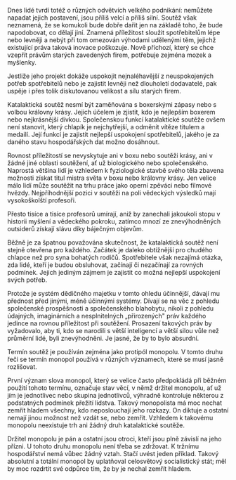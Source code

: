 Dnes lidé tvrdí totéž o různých odvětvích velkého podnikání: nemůžete napadat jejich postavení, jsou příliš velcí a příliš silní. Soutěž však neznamená, že se komukoli bude dobře dařit jen na základě toho, že bude napodobovat, co dělají jiní. Znamená příležitost sloužit spotřebitelům lépe nebo levněji a nebýt při tom omezován výhodami udělenými těm, jejichž existující práva taková inovace poškozuje. Nově příchozí, který se chce vzepřít právům starých zavedených firem, potřebuje zejména mozek a myšlenky.

Jestliže jeho projekt dokáže uspokojit nejnaléhavější z neuspokojených potřeb spotřebitelů nebo je zajistit levněji než dlouholetí dodavatelé, pak uspěje i přes tolik diskutovanou velikost a sílu starých firem.

Katalaktická soutěž nesmí být zaměňována s boxerskými zápasy nebo s volbou královny krásy. Jejich účelem je zjistit, kdo je nejlepším boxerem nebo nejkrásnější dívkou. Společenskou funkcí katalaktické soutěže ovšem není stanovit, který chlapík je nejchytřejší, a odměnit vítěze titulem a medailí. Její funkcí je zajistit nejlepší uspokojení spotřebitelů, jakého je za daného stavu hospodářských dat možno dosáhnout.

Rovnost příležitostí se nevyskytuje ani v boxu nebo soutěži krásy, ani v žádné jiné oblasti soutěžení, ať už biologického nebo společenského. Naprostá většina lidí je vzhledem k fyziologické stavbě svého těla zbavena možnosti získat titul mistra světa v boxu nebo královny krásy. Jen velice málo lidí může soutěžit na trhu práce jako operní zpěváci nebo filmové hvězdy. Nejpříhodnější pozici v soutěži na poli vědeckých výsledků mají vysokoškolští profesoři.

Přesto tisíce a tisíce profesorů umírají, aniž by zanechali jakoukoli stopu v historii myšlení a vědeckého pokroku, zatímco mnozí ze znevýhodněných outsiderů získají slávu díky báječným objevům.

Běžně je za špatnou považována skutečnost, že katalaktická soutěž není stejně otevřena pro každého. Začátek je daleko obtížnější pro chudého chlapce než pro syna bohatých rodičů. Spotřebitele však nezajímá otázka, zda lidé, kteří je budou obsluhovat, začínají či nezačínají za rovných podmínek. Jejich jediným zájmem je zajistit co možná nejlepší uspokojení svých potřeb.

Protože je systém dědičného majetku v tomto ohledu účinnější, dávají mu přednost před jinými, méně účinnými systémy. Dívají se na věc z pohledu společenské prospěšnosti a společenského blahobytu, nikoli z pohledu údajných, imaginárních a nesplnitelných „přirozených" práv každého jedince na rovnou příležitost při soutěžení. Prosazení takových práv by vyžadovalo, aby ti, kdo se narodili s větší inteligencí a větší silou vůle než průměrní lidé, byli znevýhodněni. Je jasné, že by to bylo absurdní.

Termín soutěž je používán zejména jako protipól monopolu. V tomto druhu řeči se termín monopol používá v různých významech, které se musí jasně rozlišovat.

První význam slova monopol, který se velice často předpokládá při běžném použití tohoto termínu, označuje stav věcí, v němž držitel monopolu, ať už jím je jednotlivec nebo skupina jednotlivců, výhradně kontroluje některou z podstatných podmínek přežití lidstva. Takový monopolista má moc nechat zemřít hladem všechny, kdo neposlouchají jeho rozkazy. On diktuje a ostatní nemají jinou možnost než vzdát se, nebo zemřít. Vzhledem k takovému monopolu neexistuje trh ani žádný druh katalaktické soutěže.

Držitel monopolu je pán a ostatní jsou otroci, kteří jsou plně závislí na jeho přízni. U tohoto druhu monopolu není třeba se zdržovat. K tržnímu hospodářství nemá vůbec žádný vztah. Stačí uvést jeden příklad. Takový absolutní a totální monopol by uplatňoval celosvětový socialistický stát; měl by moc rozdrtit své odpůrce tím, že by je nechal zemřít hladem.